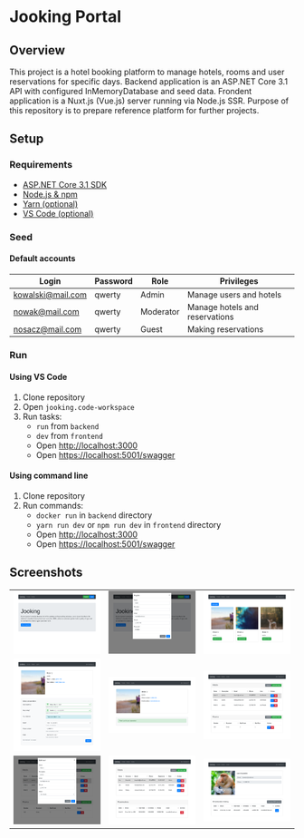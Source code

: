 # Jooking Portal

## Overview

This project is a hotel booking platform to manage hotels, rooms and user reservations for specific days.
Backend application is an ASP.NET Core 3.1 API with configured InMemoryDatabase and seed data.
Frondent application is a Nuxt.js (Vue.js) server running via Node.js SSR.
Purpose of this repository is to prepare reference platform for further projects.

## Setup

### Requirements

- [ASP.NET Core 3.1 SDK](https://dotnet.microsoft.com/download/dotnet-core/3.1)
- [Node.js & npm](https://nodejs.org/en/download/)
- [Yarn (optional)](https://yarnpkg.com/getting-started/install)
- [VS Code (optional)](https://code.visualstudio.com/Download)

### Seed

#### Default accounts

Login | Password | Role | Privileges
---|---|---|---
kowalski@mail.com|qwerty|Admin|Manage users and hotels
nowak@mail.com|qwerty|Moderator|Manage hotels and reservations
nosacz@mail.com|qwerty|Guest|Making reservations

### Run

#### Using VS Code

1. Clone repository
2. Open `jooking.code-workspace`
3. Run tasks:
	- `run` from `backend`
	- `dev` from `frontend`
	- Open [http://localhost:3000](http://localhost:3000)
	- Open [https://localhost:5001/swagger](https://localhost:5001/swagger)

#### Using command line

1. Clone repository
2. Run commands:
	- `docker run` in `backend` directory
	- `yarn run dev` or `npm run dev` in `frontend` directory
	- Open [http://localhost:3000](http://localhost:3000)
	- Open [https://localhost:5001/swagger](https://localhost:5001/swagger)

## Screenshots

||||
|-|-|-|
![1](assets/1.png)|![2](assets/2.png)|![3](assets/3.png)
![4](assets/4.png)|![5](assets/5.png)|![6](assets/6.png)
![7](assets/7.png)|![8](assets/8.png)|![9](assets/9.png)